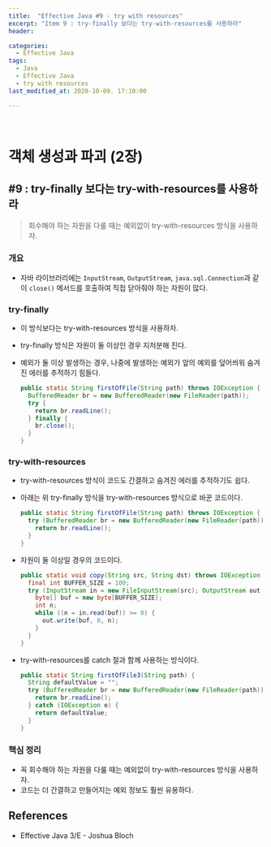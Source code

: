 ```yaml
---
title:  "Effective Java #9 - try with resources"
excerpt: "Item 9 : try-finally 보다는 try-with-resources를 사용하라"
header:

categories:
  - Effective Java
tags:
  - Java
  - Effective Java
  - try with resources
last_modified_at: 2020-10-09. 17:10:00

---
```


<br>

# 객체 생성과 파괴 (2장)

## #9 : try-finally 보다는 try-with-resources를 사용하라

> 회수해야 하는 자원을 다룰 때는 예외없이 try-with-resources 방식을 사용하자.

### 개요

- 자바 라이브러리에는 `InputStream`, `OutputStream`, `java.sql.Connection`과 같이 `close()` 메서드를 호출하여 직접 닫아줘야 하는 자원이 많다.



### try-finally

- 이 방식보다는 try-with-resources 방식을 사용하자.

- try-finally 방식은 자원이 둘 이상인 경우 지저분해 진다.

- 예외가 둘 이상 발생하는 경우, 나중에 발생하는 예외가 앞의 예외를 덮어씌워 숨겨진 에러를 추적하기 힘들다.

  ```java
  public static String firstOfFile(String path) throws IOException {
    BufferedReader br = new BufferedReader(new FileReader(path));
    try {
      return br.readLine();
    } finally {
      br.close();
    }
  }
  ```

### try-with-resources

- try-with-resources 방식이 코드도 간결하고 숨겨진 에러를 추적하기도 쉽다.

- 아래는 위 try-finally 방식을 try-with-resources 방식으로 바꾼 코드이다.

  ```java
  public static String firstOfFile(String path) throws IOException {
    try (BufferedReader br = new BufferedReader(new FileReader(path))) {
      return br.readLine();
    }
  }
  ```

- 자원이 둘 이상일 경우의 코드이다.

  ```java
  public static void copy(String src, String dst) throws IOException {
    final int BUFFER_SIZE = 100;
    try (InputStream in = new FileInputStream(src); OutputStream out = new FileOutputStream(dst)) {
      byte[] buf = new byte[BUFFER_SIZE];
      int n;
      while ((n = in.read(buf)) >= 0) {
        out.write(buf, 0, n);
      }
    }
  }
  ```

- try-with-resources를 catch 절과 함께 사용하는 방식이다.

  ```java
  public static String firstOfFile3(String path) {
    String defaultValue = "";
    try (BufferedReader br = new BufferedReader(new FileReader(path))) {
      return br.readLine();
    } catch (IOException e) {
      return defaultValue;
    }
  }
  ```



### 핵심 정리

- 꼭 회수해야 하는 자원을 다룰 때는 예외없이 try-with-resources 방식을 사용하자.
- 코드는 더 간결하고 만들어지는 예외 정보도 훨씬 유용하다.



## References

- Effective Java 3/E - Joshua Bloch

